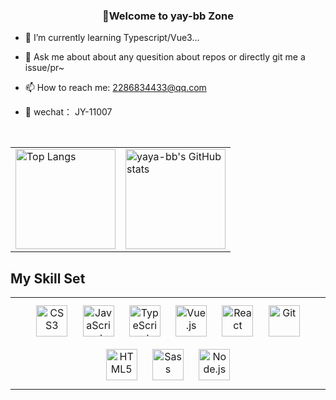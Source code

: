 ### **<div align="center">🚀Welcome to yay-bb Zone</div>**  
<link rel="stylesheet" type="text/css" href="./beautiful.css">


- 🌱 I’m currently learning Typescript/Vue3...  
  
- 💬 Ask me about about any quesition about repos or directly git me a issue/pr~  
  
-  📫 How to reach me: 2286834433@qq.com  

-  📩 wechat： JY-11007
  
<br/>  
<table>
  <tr>
    <td valign="top">
      <img src="https://github-readme-stats.vercel.app/api/top-langs/?username=yaya-bb&theme=dark&layout=compact" alt="Top Langs" height=160/>
    </td>
    <td valign="top">
      <img src="https://github-readme-stats.vercel.app/api?username=yaya-bb&show_icons=true&theme=dark" alt="yaya-bb's GitHub stats" height=160/>
    </td>
  </tr>
 </table>

## My Skill Set  
<table><tr><td valign="top" width="100%">

<div align="center">  
<a href="https://www.w3schools.com/css/" target="_blank"><img style="margin: 10px" src="https://profilinator.rishav.dev/skills-assets/css3-original-wordmark.svg" alt="CSS3" height="50" /></a>  
<a href="https://www.javascript.com/" target="_blank"><img style="margin: 10px" src="https://profilinator.rishav.dev/skills-assets/javascript-original.svg" alt="JavaScript" height="50" /></a>  
<a href="https://www.typescriptlang.org/" target="_blank"><img style="margin: 10px" src="https://profilinator.rishav.dev/skills-assets/typescript-original.svg" alt="TypeScript" height="50" /></a>  
<a href="https://vuejs.org/" target="_blank"><img style="margin: 10px" src="https://profilinator.rishav.dev/skills-assets/vuejs-original-wordmark.svg" alt="Vue.js" height="50" /></a>  
<a href="https://reactjs.org/" target="_blank"><img style="margin: 10px" src="https://profilinator.rishav.dev/skills-assets/react-original-wordmark.svg" alt="React" height="50" /></a>  
<a href="https://github.com/" target="_blank"><img style="margin: 10px" src="https://profilinator.rishav.dev/skills-assets/git-scm-icon.svg" alt="Git" height="50" /></a>  
<a href="https://en.wikipedia.org/wiki/HTML5" target="_blank"><img style="margin: 10px" src="https://profilinator.rishav.dev/skills-assets/html5-original-wordmark.svg" alt="HTML5" height="50" /></a>  
<a href="https://sass-lang.com/" target="_blank"><img style="margin: 10px" src="https://profilinator.rishav.dev/skills-assets/sass-original.svg" alt="Sass" height="50" /></a>  
<a href="https://nodejs.org/" target="_blank"><img style="margin: 10px" src="https://profilinator.rishav.dev/skills-assets/nodejs-original-wordmark.svg" alt="Node.js" height="50" /></a>  
</div>
</table>  

<br/>  
